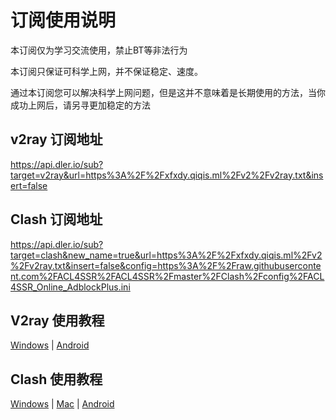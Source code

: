 # 订阅使用说明

本订阅仅为学习交流使用，禁止BT等非法行为

本订阅只保证可科学上网，并不保证稳定、速度。

通过本订阅您可以解决科学上网问题，但是这并不意味着是长期使用的方法，当你成功上网后，请另寻更加稳定的方法

## v2ray 订阅地址
https://api.dler.io/sub?target=v2ray&url=https%3A%2F%2Fxfxdy.qiqis.ml%2Fv2%2Fv2ray.txt&insert=false

## Clash 订阅地址
https://api.dler.io/sub?target=clash&new_name=true&url=https%3A%2F%2Fxfxdy.qiqis.ml%2Fv2%2Fv2ray.txt&insert=false&config=https%3A%2F%2Fraw.githubusercontent.com%2FACL4SSR%2FACL4SSR%2Fmaster%2FClash%2Fconfig%2FACL4SSR_Online_AdblockPlus.ini

## V2ray 使用教程

[Windows](https://github.com/selierlin/Share-SSR-V2ray/blob/master/V2ray/V2rayN_Windows.md) | [Android](https://github.com/selierlin/Share-SSR-V2ray/blob/master/V2ray/V2ray_Android.md)

## Clash 使用教程

[Windows](Clash/Clash_Windows.md)  |  [Mac](Clash/Clash_Mac.md) |  [Android](Clash/Clash_Android.md) 
